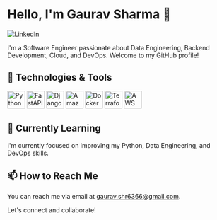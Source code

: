 # Hello, I'm Gaurav Sharma 👋

[![LinkedIn](https://img.shields.io/badge/-LinkedIn-blue?style=flat&logo=linkedin)](https://www.linkedin.com/in/gauravsharma1054)


I'm a Software Engineer passionate about Data Engineering, Backend Development, Cloud, and DevOps. Welcome to my GitHub profile!

## 🔧 Technologies & Tools

<img src="https://img.shields.io/badge/-Python-3776AB?style=flat&logo=python&logoColor=white" height="40" alt="Python">
<img src="https://img.shields.io/badge/-FastAPI-009688?style=flat&logo=fastapi&logoColor=white" height="40" alt="FastAPI">
<img src="https://img.shields.io/badge/-Django%20Rest%20Framework-092E20?style=flat&logo=django&logoColor=white" height="40" alt="Django Rest Framework">
<img src="https://img.shields.io/badge/-Amazon%20Web%20Services-232F3E?style=flat&logo=amazon-aws&logoColor=white" height="40" alt="Amazon Web Services">
<img src="https://img.shields.io/badge/-Docker-2496ED?style=flat&logo=docker&logoColor=white" height="40" alt="Docker">
<img src="https://img.shields.io/badge/-Terraform-623CE4?style=flat&logo=terraform&logoColor=white" height="40" alt="Terraform">
<img src="https://img.shields.io/badge/-AWS%20SAM-FF9900?style=flat&logo=amazon-aws&logoColor=white" height="40" alt="AWS SAM">


## 🌱 Currently Learning

I'm currently focused on improving my Python, Data Engineering, and DevOps skills.


## 📫 How to Reach Me

You can reach me via email at [gaurav.shr6366@gmail.com](mailto:gaurav.shr6366@gmail.com).

Let's connect and collaborate!
